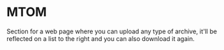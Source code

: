 # MTOM
Section for a web page where you can upload any type of archive, it'll be reflected on a list to the right and you can also download it again.
